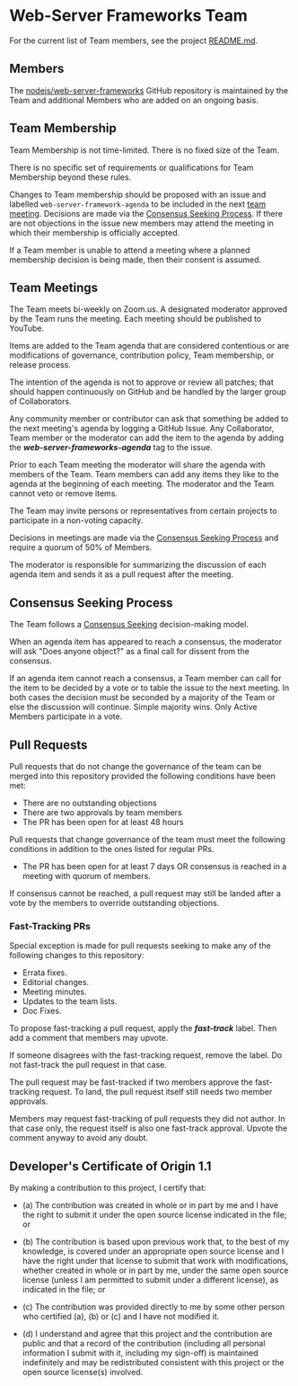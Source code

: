 # Web-Server Frameworks Team

For the current list of Team members, see the project
[README.md](./README.md).

## Members

The [nodejs/web-server-frameworks](https://github.com/nodejs/web-server-frameworks) GitHub
repository is maintained by the Team and additional Members who are
added on an ongoing basis.

## Team Membership

Team Membership is not time-limited. There is no fixed size of the Team.

There is no specific set of requirements or qualifications for Team Membership beyond these rules.

Changes to Team membership should be proposed with an issue and labelled `web-server-framework-agenda`
to be included in the next [team meeting](#team-meetings). Decisions are made via the
[Consensus Seeking Process](#consensus-seeking-process). If there are not objections in the
issue new members may attend the meeting in which their membership is officially accepted.

If a Team member is unable to attend a meeting where a planned membership decision is being made,
then their consent is assumed.

## Team Meetings

The Team meets bi-weekly on Zoom.us. A designated moderator
approved by the Team runs the meeting. Each meeting should be
published to YouTube.

Items are added to the Team agenda that are considered contentious or
are modifications of governance, contribution policy, Team membership,
or release process.

The intention of the agenda is not to approve or review all patches;
that should happen continuously on GitHub and be handled by the larger
group of Collaborators.

Any community member or contributor can ask that something be added to
the next meeting's agenda by logging a GitHub Issue. Any Collaborator,
Team member or the moderator can add the item to the agenda by adding
the ***web-server-frameworks-agenda*** tag to the issue.

Prior to each Team meeting the moderator will share the agenda with
members of the Team. Team members can add any items they like to the
agenda at the beginning of each meeting. The moderator and the Team
cannot veto or remove items.

The Team may invite persons or representatives from certain projects to
participate in a non-voting capacity.

Decisions in meetings are made via the [Consensus Seeking Process](#Consensus-Seeking-Process)
and require a quorum of 50% of Members.

The moderator is responsible for summarizing the discussion of each
agenda item and sends it as a pull request after the meeting.

## Consensus Seeking Process

The Team follows a
[Consensus Seeking](http://en.wikipedia.org/wiki/Consensus-seeking_decision-making)
decision-making model.

When an agenda item has appeared to reach a consensus, the moderator
will ask "Does anyone object?" as a final call for dissent from the
consensus.

If an agenda item cannot reach a consensus, a Team member can call for
the item to be decided by a vote or to table the issue to the next
meeting. In both cases the decision must be seconded by a majority of the Team
or else the discussion will continue. Simple majority wins. Only Active
Members participate in a vote.

## Pull Requests

Pull requests that do not change the governance of the team can be merged into
this repository provided the following conditions have been met:

* There are no outstanding objections
* There are two approvals by team members
* The PR has been open for at least 48 hours

Pull requests that change governance of the team must meet the following conditions
in addition to the ones listed for regular PRs.

* The PR has been open for at least 7 days OR consensus is reached in a meeting
  with quorum of members.

If consensus cannot be reached, a pull request may still be landed after a vote
by the members to override outstanding objections.

### Fast-Tracking PRs

Special exception is made for pull requests seeking to make any of the following
changes to this repository:

- Errata fixes.
- Editorial changes.
- Meeting minutes.
- Updates to the team lists.
- Doc Fixes.

To propose fast-tracking a pull request, apply the ***fast-track*** label. Then add a comment that members may upvote.

If someone disagrees with the fast-tracking request, remove the label. Do not fast-track the pull request in that case.

The pull request may be fast-tracked if two members approve the fast-tracking request. To land, the pull request itself still needs two member approvals.

Members may request fast-tracking of pull requests they did not author. In that case only, the request itself is also one fast-track approval. Upvote the comment anyway to avoid any doubt.

<a id="developers-certificate-of-origin"></a>
## Developer's Certificate of Origin 1.1

By making a contribution to this project, I certify that:

* (a) The contribution was created in whole or in part by me and I
  have the right to submit it under the open source license
  indicated in the file; or

* (b) The contribution is based upon previous work that, to the best
  of my knowledge, is covered under an appropriate open source
  license and I have the right under that license to submit that
  work with modifications, whether created in whole or in part
  by me, under the same open source license (unless I am
  permitted to submit under a different license), as indicated
  in the file; or

* (c) The contribution was provided directly to me by some other
  person who certified (a), (b) or (c) and I have not modified
  it.

* (d) I understand and agree that this project and the contribution
  are public and that a record of the contribution (including all
  personal information I submit with it, including my sign-off) is
  maintained indefinitely and may be redistributed consistent with
  this project or the open source license(s) involved.


<!-- Links -->

[nodejs-modules]: https://github.com/nodejs/modules
[nodejs-core]: https://github.com/nodejs/node
[nodejs-ecmascript-modules]: https://github.com/nodejs/ecmascript-modules
[modules-team-purpose]: ./README.md#purpose
[modules-team-plan]: ./doc/plan-for-new-modules-implementation.md
